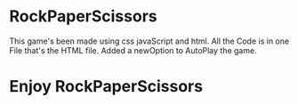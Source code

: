 # RockPaperScissors
This game's been made using css javaScript and html.
All the Code is in one File that's the HTML file.
Added a newOption to AutoPlay the game.
# Enjoy RockPaperScissors
